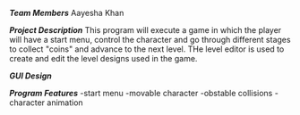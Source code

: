 ***Team Members***
Aayesha Khan

***Project Description***
This program will execute a game in which the player will have a start menu, control the character and go through different stages to collect "coins" and advance to the next level. THe level editor is used to create and edit the level designs used in the game. 

***GUI Design***

***Program Features***
-start menu
-movable character
-obstable collisions
-character animation
